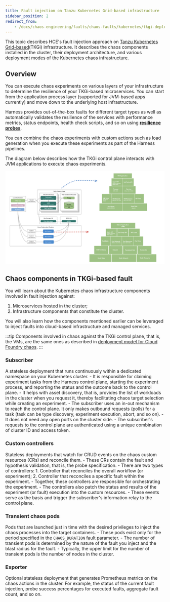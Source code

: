 ```yaml
---
title: Fault injection on Tanzu Kubernetes Grid-based infrastructure
sidebar_position: 2
redirect_from:
	- /docs/chaos-engineering/faults/chaos-faults/kubernetes/tkgi-deployment
---
```


This topic describes HCE's fault injection approach on [Tanzu Kubernetes Grid-based](https://tanzu.vmware.com/kubernetes-grid)(TKGi) infrastructure. It describes the chaos components installed in the cluster, their deployment architecture, and various deployment modes of the Kubernetes chaos infrastructure.

## Overview
You can execute chaos experiments on various layers of your infrastructure to determine the resilience of your TKGi-based microservices. You can start from the application process layer (supported for JVM-based apps currently) and move down to the underlying host infrastructure.

Harness provides out-of-the-box faults for different target types as well as automatically validates the resilience of the services with performance metrics, status endpoints, health check scripts, and so on using [**resilience probes**](/docs/chaos-engineering/guides/probes/).

You can combine the chaos experiments with custom actions such as load generation when you execute these experiments as part of the Harness pipelines.

The diagram below describes how the TKGi control plane interacts with JVM applications to execute chaos experiments.

![](./static/control-plane-1.png)

## Chaos components in TKGi-based fault

You will learn about the Kubernetes chaos infrastructure components involved in fault injection against:
1. Microservices hosted in the cluster;
2. Infrastructure components that constitute the cluster.

You will also learn how the components mentioned earlier can be leveraged to inject faults into cloud-based infrastructure and managed services.

:::tip
Components involved in chaos against the TKGi control plane, that is, the VMs, are the same ones as described in [deployment model for Cloud Foundry chaos](/docs/chaos-engineering/faults/chaos-faults/cloud-foundry/cf-chaos-components-and-their-deployment-architecture#direct-installation-of-lci-in-the-tas-vms).
:::

### Subscriber
A stateless deployment that runs continuously within a dedicated namespace on your Kubernetes cluster.
    - It is responsible for claiming experiment tasks from the Harness control plane, starting the experiment process, and reporting the status and the outcome back to the control plane.
    - It helps with asset discovery, that is, provides the list of workloads in the cluster when you request it, thereby facilitating chaos target selection while creating an experiment.
    - The subscriber uses an in-out mechanism to reach the control plane. It only makes outbound requests (polls) for a task (task can be type discovery, experiment execution, abort, and so on).
    - It does not need any open ports on the cluster side.
    - The subscriber's requests to the control plane are authenticated using a unique combination of cluster ID and access token.

### Custom controllers
Stateless deployments that watch for CRUD events on the chaos custom resources (CRs) and reconcile them.
    - These CRs contain the fault and hypothesis validation, that is, the probe specification.
    - There are two types of controllers:
        1. Controller that reconciles the overall workflow (or experiment);
        2. Controller that reconciles a specific fault within the experiment.
    - Together, these controllers are responsible for orchestrating the experiment.
    - The controllers also patch the status and results of the experiment (or fault) execution into the custom resources.
    - These events serve as the basis and trigger the subscriber's information relay to the control plane.

### Transient chaos pods
Pods that are launched just in time with the desired privileges to inject the chaos processes into the target containers.
    - These pods exist only for the period specified in the `CHAOS_DURATION` fault parameter.
    - The number of transient pods is determined by the nature of the fault you inject and the blast radius for the fault.
    - Typically, the upper limit for the number of transient pods is the number of nodes in the cluster.

### Exporter
Optional stateless deployment that generates Prometheus metrics on the chaos actions in the cluster.
For example, the status of the current fault injection, probe success percentages for executed faults, aggregate fault count, and so on.